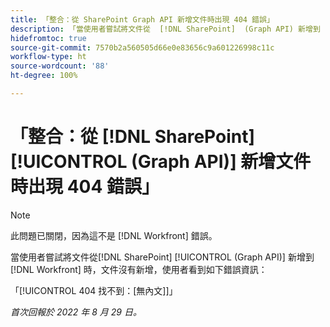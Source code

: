 ```yaml
---
title: 「整合：從 SharePoint Graph API 新增文件時出現 404 錯誤」
description: 「當使用者嘗試將文件從  [!DNL SharePoint]  (Graph API) 新增到  [!DNL Workfront]  時，文件沒有新增，使用者看到如下錯誤資訊：」
hidefromtoc: true
source-git-commit: 7570b2a560505d66e0e83656c9a601226998c11c
workflow-type: ht
source-wordcount: '88'
ht-degree: 100%

---
```



# 「整合：從 [!DNL SharePoint] [!UICONTROL (Graph API)] 新增文件時出現 404 錯誤」

>[!NOTE]
>
>此問題已關閉，因為這不是 [!DNL Workfront] 錯誤。

當使用者嘗試將文件從[!DNL SharePoint] [!UICONTROL (Graph API)] 新增到 [!DNL Workfront] 時，文件沒有新增，使用者看到如下錯誤資訊：

「[!UICONTROL  404 找不到：[無內文]]」

_首次回報於 2022 年 8 月 29 日。_

